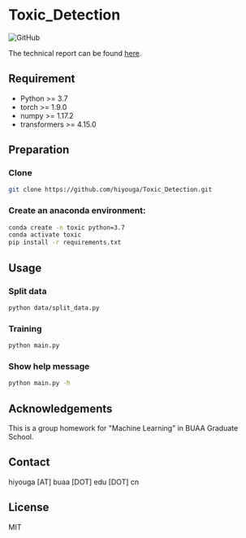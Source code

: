 # Toxic_Detection
 
![GitHub](https://img.shields.io/github/license/hiyouga/toxic_detection)

The technical report can be found [here](technical_report.pdf).

## Requirement

- Python >= 3.7
- torch >= 1.9.0
- numpy >= 1.17.2
- transformers >= 4.15.0

## Preparation

### Clone

```bash
git clone https://github.com/hiyouga/Toxic_Detection.git
```

### Create an anaconda environment:

```bash
conda create -n toxic python=3.7
conda activate toxic
pip install -r requirements.txt
```

## Usage

### Split data

```sh
python data/split_data.py
```

### Training

```sh
python main.py
```

### Show help message

```sh
python main.py -h
```

## Acknowledgements

This is a group homework for "Machine Learning" in BUAA Graduate School.

## Contact

hiyouga [AT] buaa [DOT] edu [DOT] cn

## License

MIT
